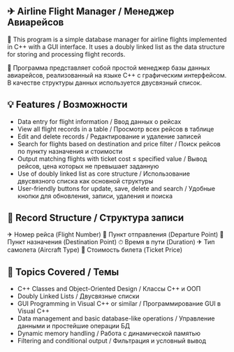 ## ✈ Airline Flight Manager / Менеджер Авиарейсов
📌 This program is a simple database manager for airline flights implemented in C++ with a GUI interface. It uses a doubly linked list as the data structure for storing and processing flight records.

📌 Программа представляет собой простой менеджер базы данных авиарейсов, реализованный на языке C++ с графическим интерфейсом. В качестве структуры данных используется двусвязный список.

## 💡 Features / Возможности
- Data entry for flight information / Ввод данных о рейсах
- View all flight records in a table / Просмотр всех рейсов в таблице
- Edit and delete records / Редактирование и удаление записей
- Search for flights based on destination and price filter / Поиск рейсов по пункту назначения и стоимости
- Output matching flights with ticket cost ≤ specified value / Вывод рейсов, цена которых не превышает заданную
- Use of doubly linked list as core structure / Использование двусвязного списка как основной структуры
- User-friendly buttons for update, save, delete and search / Удобные кнопки для обновления, записи, удаления и поиска

## 🧱 Record Structure / Структура записи
✈ Номер рейса (Flight Number)
🏁 Пункт отправления (Departure Point)
🏁 Пункт назначения (Destination Point)
⏱ Время в пути (Duration)
✈ Тип самолета (Aircraft Type)
💸 Стоимость билета (Ticket Price)

## 🧠 Topics Covered / Темы
- C++ Classes and Object-Oriented Design / Классы C++ и ООП
- Doubly Linked Lists / Двусвязные списки
- GUI Programming in Visual C++ or similar / Программирование GUI в Visual C++
- Data management and basic database-like operations / Управление данными и простейшие операции БД
- Dynamic memory handling / Работа с динамической памятью
- Filtering and conditional output / Фильтрация и условный вывод
